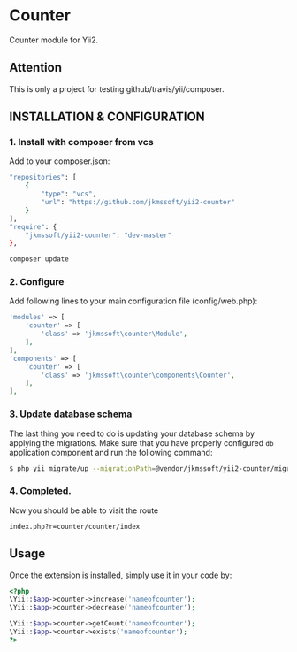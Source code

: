 Counter
=======
Counter module for Yii2.

Attention
---------

This is only a project for testing github/travis/yii/composer.

INSTALLATION & CONFIGURATION
----------------------------

### 1. Install with composer from vcs

Add to your composer.json:

```bash
"repositories": [
    {
        "type": "vcs",
        "url": "https://github.com/jkmssoft/yii2-counter"
    }
],
"require": {
    "jkmssoft/yii2-counter": "dev-master"
},
```

```bash
composer update
```

### 2. Configure

Add following lines to your main configuration file (config/web.php):

```php
'modules' => [
    'counter' => [
        'class' => 'jkmssoft\counter\Module',
    ],
],
'components' => [
    'counter' => [
        'class' => 'jkmssoft\counter\components\Counter',
    ],
],
```

### 3. Update database schema

The last thing you need to do is updating your database schema by applying the
migrations. Make sure that you have properly configured `db` application component
and run the following command:

```bash
$ php yii migrate/up --migrationPath=@vendor/jkmssoft/yii2-counter/migrations
```

### 4. Completed.

Now you should be able to visit the route
```
index.php?r=counter/counter/index
```

Usage
-----

Once the extension is installed, simply use it in your code by:

```php
<?php
\Yii::$app->counter->increase('nameofcounter');
\Yii::$app->counter->decrease('nameofcounter');

\Yii::$app->counter->getCount('nameofcounter');
\Yii::$app->counter->exists('nameofcounter');
?>
```
